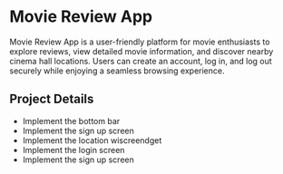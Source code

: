 # Movie Review App 

Movie Review App is a user-friendly platform for movie enthusiasts to explore reviews, view detailed movie information, and discover nearby cinema hall locations. Users can create an account, log in, and log out securely while enjoying a seamless browsing experience. 
 
## Project Details
- Implement the bottom bar 
- Implement the sign up screen
- Implement the location wiscreendget
- Implement the login screen
- Implement the sign up screen

 
